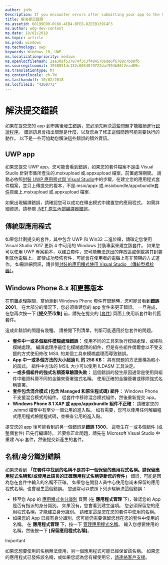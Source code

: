 ```yaml
---
author: jnHs
Description: If you encounter errors after submitting your app to the Store, you must resolve them in order to continue the certification process.
title: 解決提交錯誤
ms.assetid: 68199E09-0C66-4EB4-BFE8-D2EEB139C4F3
ms.author: wdg-dev-content
ms.date: 10/02/2018
ms.topic: article
ms.prod: windows
ms.technology: uwp
keywords: Windows 10, UWP
ms.localizationpriority: medium
ms.openlocfilehash: 2aa30af537874f3c3f4845706de6f6788c7b08fb
ms.sourcegitcommit: 1938851dc132c60348f9722daf994b86f2ead09e
ms.translationtype: MT
ms.contentlocale: zh-TW
ms.lasthandoff: 10/02/2018
ms.locfileid: "4260773"
---
```

# <a name="resolve-submission-errors"></a>解決提交錯誤

如果在提交您的 app 到市集後發生錯誤，您必須先解決這些問題才能繼續進行[認證程序](the-app-certification-process.md)。 錯誤訊息會指出問題是什麼，以及您為了修正這個問題可能需要執行的動作。 以下是一些可協助您解決這些錯誤的額外資訊。

## <a name="uwp-apps"></a>UWP app

如果您提交 UWP app，您可能會看到錯誤，如果您的套件檔案不是由 Visual Studio 針對市集所產生的.msixupload 或.appxupload 檔案，前置處理期間。 請務必依照[封裝 UWP 應用程式與 Visual Studio](../packaging/packaging-uwp-apps.md)中的步驟，在建立您的應用程式套件檔案，並只上傳提交的複本，不是.msix/appx 或.msixbundle/appxbundle[套件](upload-app-packages.md)頁面上.msixupload 或.appxupload 檔案.

如果出現編譯錯誤，請確認您可以成功在釋出模式中建置您的應用程式。 如需詳細資訊，請參閱 [.NET 原生內部編譯器錯誤](http://go.microsoft.com/fwlink/p/?LinkID=613098)。

## <a name="desktop-application"></a>傳統型應用程式

如果您計劃提交的套件，其中包含 UWP 和 Win32 二進位檔，請確定您使用 Visual Studio 2017 更新 4 中可用的 Windows 封裝專案來建立該套件。 如果您可以使用 UWP 專案範本，以建立套件，您可能無法送出的存放區或側載將其封裝到其他電腦上。 即使成功發佈套件，可能會在使用者的電腦上有非預期的方式運作。 如需詳細資訊，請參閱[封裝的應用程式使用 Visual Studio （傳統型橋接器）]( https://docs.microsoft.com/windows/uwp/porting/desktop-to-uwp-packaging-dot-net)。

## <a name="windows-phone-8x-and-earlier"></a>Windows Phone 8.x 和更舊版本

在前置處理期間，當偵測到 Windows Phone 套件有問題時，您可能會看到**錯誤 2001**。 在大部分的情況下，您必須重建您的 app 套件來更正錯誤。 一旦完成，在您再次按一下 **\[提交至市集\]** 前，請先在提交的 [[套件](upload-app-packages.md)] 頁面上使用新套件取代舊套件。

造成此錯誤的問題有幾種。 請檢閱下列清單，判斷可能適用於您套件的問題。

-   **套件中一或多個組件模糊處理錯誤：** 使用不同的工具來執行模糊處理，或移除模糊處理。 編譯處理序最佳化模糊處理的組件，但是有些組件偶爾會以不受支援的方式使用修改 MSIL 的某個工具來模糊處理而導致錯誤。
-   **App 中一或多個方法的大小超過 IL 的 256 KB：** 將有問題的方法重構為較小的函式。 組件中方法的 MSIL 大小可以使用 ILDASM 工具決定。
-   **一或多個組件的強式名稱簽章驗證失敗：** 這個錯誤的發生原因通常是使用與組件中繼資料庫不同的金鑰來簽署強式名稱。 使用正確的金鑰簽署或移除強式名稱簽署。
-   **套件包含混合模式 (包含 Managed 和原生程式碼) 組件：** Windows Phone 不支援混合模式的組件。 從套件中移除混合模式組件，然後重新提交 app。
-   **Windows Phone 8.1 XAP 或 appx/appxbundle 組件不正確：** 請確定您的 .winmd 檔案中有至少一個公用的進入點。 如有需要，您可以使用任何解編程式應用程式檢閱程式碼，並檢查公用的進入點。

提交您的 app 後可能看到的另一個錯誤是**錯誤 1300**。 這發生在一或多個組件 (或整個套件) 已先行編譯時。 若要修正此問題，請先在 Microsoft Visual Studio 中重建 App 套件，然後提交新產生的套件。

## <a name="nameidentity-errors"></a>名稱/身分識別錯誤

如果您看到 **「在套件中找到的名稱不是其中一個保留的應用程式名稱。請保留應用程式名稱和/或使用此語言的正確應用程式名稱更新您的套件」** 錯誤，可能是因為您在套件中輸入的名稱不正確。 如果您在開發人員中心使用您尚未保留的應用程式名稱，也會發生這個錯誤。 您通常可以依照下列步驟解決這個錯誤：

- 移至您 App 的 [應用程式身分識別](view-app-identity-details.md) 頁面 (在 **應用程式管理** 下)，確認您的 App 是否有指派的身分識別。 如果沒有，您會看到建立選項。 您必須保留您的應用程式名稱，才能建立身分識別。 請確定這是您在您的套件中使用的名稱。
- 如果您的 App 已經有身分識別，您可能仍需要保留您想在您的套件中使用的名稱。 在 **應用程式管理** 下，按一下 [管理應用程式名稱](manage-app-names.md)。 輸入您想要使用的名稱，然後按一下 **\[保留應用程式名稱\]**。

> [!IMPORTANT]
>  如果您想要使用的名稱無法使用，另一個應用程式可能已經保留該名稱。 如果您的應用程式已發佈該名稱，或如果您認為您有權使用它，[請連絡客戶支援](https://go.microsoft.com/fwlink/p/?LinkId=331509)。  

 

 




